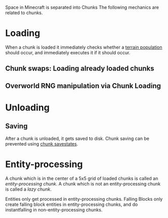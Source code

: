 Space in Minecraft is separated into Chunks
The following mechanics are related to chunks.

# Loading
When a chunk is loaded it immediately checks whether a [terrain population](population.md) should occur, and immediately executes it if it should occur.

## Chunk swaps: Loading already loaded chunks
## Overworld RNG manipulation via Chunk Loading

# Unloading

## Saving
After a chunk is unloaded, it gets saved to disk.
Chunk saving can be prevented using [chunk savestates](savestate.md).

# Entity-processing

A chunk which is in the center of a 5x5 grid of loaded chunks is called an *entity-processing chunk*.
A chunk which is not an entity-processing chunk is called a *lazy chunk*.

Entities only get processed in entity-processing chunks.
Falling Blocks only create falling block entities in entity-processing chunks,
and do instantfalling in non-entity-processing chunks.
